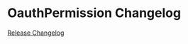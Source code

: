 # OauthPermission Changelog

[Release Changelog](https://github.com/spryker/oauth-permission/releases)
